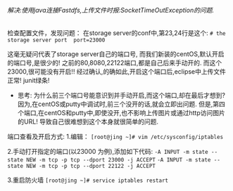 ###### 解决:使用java连接Fastdfs,上传文件时报:SocketTimeOutException的问题.
检查配置文件，发现问题：
在storage server的conf中,第23,24行是这个:
`# the storage server port  port=23000`

这毫无疑问代表了storage server自己的端口号,
而我们新装的centOS,默认开启的端口号,是很少的! 之前的80,8080,22122端口,都是自己后来手动开的.
而这个23000,很可能没有开启!!
经过确认,的确如此,开启这个端口后,eclipse中上传文件正常! junit绿条!


- 思考:
为什么前三个端口号能意识到并手动开启,而这个端口,却在最后才想到?
因为,在centOS或putty中调试时,前三个没开的话,就会立即出问题. 
但是,第四个端口,在centOS和putty中,即使没开,也不影响上传图片或通过http访问图片的URL!
导致自己很难想到这个本身就很简单的问题.

端口查看及开启方式:
1.编辑：
`[root@jing ~]# vim /etc/sysconfig/iptables`

2.手动打开指定的端口(以23000 为例),添加如下代码:
`-A INPUT -m state --state NEW -m tcp -p tcp --dport 23000 -j ACCEPT`
`-A INPUT -m state --state NEW -m tcp -p tcp --dport 22122 -j ACCEPT`

3.重启防火墙
`[root@jing ~]# service iptables restart`

